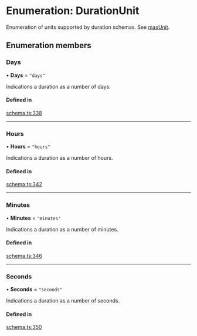 # Enumeration: DurationUnit

Enumeration of units supported by duration schemas. See [maxUnit](../interfaces/DurationSchema.md#maxunit).

## Enumeration members

### Days

• **Days** = `"days"`

Indications a duration as a number of days.

#### Defined in

[schema.ts:338](https://github.com/coda/packs-sdk/blob/main/schema.ts#L338)

___

### Hours

• **Hours** = `"hours"`

Indications a duration as a number of hours.

#### Defined in

[schema.ts:342](https://github.com/coda/packs-sdk/blob/main/schema.ts#L342)

___

### Minutes

• **Minutes** = `"minutes"`

Indications a duration as a number of minutes.

#### Defined in

[schema.ts:346](https://github.com/coda/packs-sdk/blob/main/schema.ts#L346)

___

### Seconds

• **Seconds** = `"seconds"`

Indications a duration as a number of seconds.

#### Defined in

[schema.ts:350](https://github.com/coda/packs-sdk/blob/main/schema.ts#L350)
